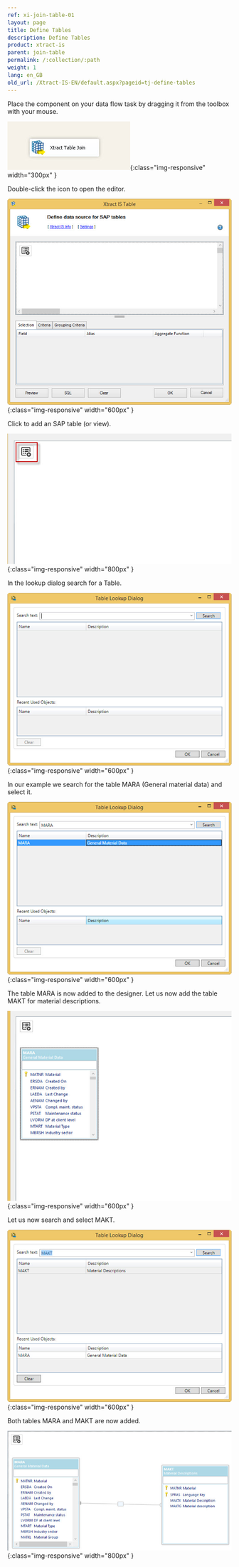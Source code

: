 ```yaml
---
ref: xi-join-table-01
layout: page
title: Define Tables
description: Define Tables
product: xtract-is
parent: join-table
permalink: /:collection/:path
weight: 1
lang: en_GB
old_url: /Xtract-IS-EN/default.aspx?pageid=tj-define-tables
---
```


Place the component on your data flow task by dragging it from the toolbox with your mouse. 

![tj-xis-1](/img/content/tj-xis-1.jpg){:class="img-responsive" width="300px" }

Double-click the icon to open the editor.

![tj-xis-2](/img/content/tj-xis-2.jpg){:class="img-responsive" width="600px" }

Click to add an SAP table (or view). 

![tj-add-table](/img/content/tj-add-table.jpg){:class="img-responsive" width="800px" }

In the lookup dialog search for a Table. 

![tj-lookup-1](/img/content/tj-lookup-1.jpg){:class="img-responsive" width="600px" }

In our example we search for the table MARA (General material data) and select it. 

![tj-lookup-2](/img/content/tj-lookup-2.jpg){:class="img-responsive" width="600px" }

The table MARA is now added to the designer. Let us now add the table MAKT for material descriptions.  

![tj-lookup-2a-mara](/img/content/tj-lookup-2a-mara.jpg){:class="img-responsive" width="600px" }

Let us now search and select MAKT. 

![tj-lookup-3](/img/content/tj-lookup-3.jpg){:class="img-responsive" width="600px" }

Both tables MARA and MAKT are now added. 

![tj-2-tables](/img/content/tj-2-tables.jpg){:class="img-responsive" width="800px" }



